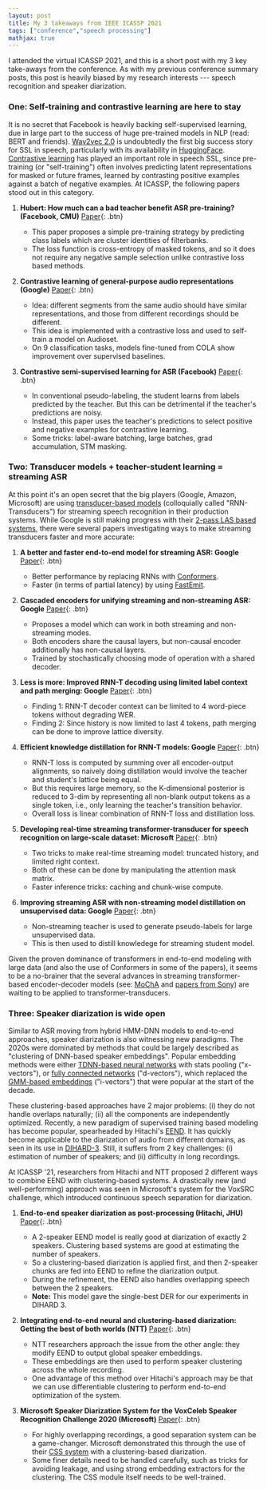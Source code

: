 ```yaml
---
layout: post
title: My 3 takeaways from IEEE ICASSP 2021
tags: ["conference","speech processing"]
mathjax: true
---
```

I attended the virtual ICASSP 2021, and this is a short post with my 3 key take-aways from the conference. As with my previous conference summary posts, this post is heavily biased by my research interests --- speech recognition and speaker diarization.

### One: Self-training and contrastive learning are here to stay

It is no secret that Facebook is heavily backing self-supervised learning, due in large part to the success of huge pre-trained models in NLP (read: BERT and friends). [Wav2vec 2.0](https://arxiv.org/abs/2006.11477) is undoubtedly the first big success story for SSL in speech, particularly with its availability in [HuggingFace](https://huggingface.co/transformers/model_doc/wav2vec2.html). [Contrastive learning](https://arxiv.org/abs/2002.05709) has played an important role in speech SSL, since pre-training (or "self-training") often involves predicting latent representations for masked or future frames, learned by contrasting positive examples against a batch of negative examples. At ICASSP, the following papers stood out in this category.

1. **Hubert: How much can a bad teacher benefit ASR pre-training? (Facebook, CMU)**
[Paper](https://ieeexplore.ieee.org/document/9414460){: .btn}
    * This paper proposes a simple pre-training strategy by predicting class labels which are cluster identities of filterbanks.
    * The loss function is cross-entropy of masked tokens, and so it does not require any negative sample selection unlike contrastive loss based methods.

2. **Contrastive learning of general-purpose audio representations (Google)**
[Paper](https://arxiv.org/abs/2010.10915){: .btn}
    * Idea: different segments from the same audio should have similar representations, and those from different recordings should be different.
    * This idea is implemented with a contrastive loss and used to self-train a model on Audioset.
    * On 9 classification tasks, models fine-tuned from COLA show improvement over supervised baselines.

3. **Contrastive semi-supervised learning for ASR (Facebook)**
[Paper](https://arxiv.org/abs/2103.05149){: .btn}
    * In conventional pseudo-labeling, the student learns from labels predicted by the teacher. But this can be detrimental if the teacher's predictions are noisy.
    * Instead, this paper uses the teacher's predictions to select positive and negative examples for contrastive learning.
    * Some tricks: label-aware batching, large batches, grad accumulation, STM masking.

### Two: Transducer models + teacher-student learning = streaming ASR

At this point it's an open secret that the big players (Google, Amazon, Microsoft) are using [transducer-based models](https://arxiv.org/abs/1211.3711) (colloquially called "RNN-Transducers") for streaming speech recognition in their production systems. While Google is still making progress with their [2-pass LAS based systems](https://arxiv.org/abs/1908.10992), there were several papers investigating ways to make streaming transducers faster and more accurate:

1. **A better and faster end-to-end model for streaming ASR: Google**
[Paper](https://arxiv.org/abs/2011.10798){: .btn}
    * Better performance by replacing RNNs with [Conformers](https://arxiv.org/abs/2005.08100).
    * Faster (in terms of partial latency) by using [FastEmit](https://arxiv.org/abs/2010.11148).

2. **Cascaded encoders for unifying streaming and non-streaming ASR: Google**
[Paper](https://arxiv.org/abs/2010.14606){: .btn}
    * Proposes a model which can work in both streaming and non-streaming modes.
    * Both encoders share the causal layers, but non-causal encoder additionally has non-causal layers.
    * Trained by stochastically choosing mode of operation with a shared decoder.

3. **Less is more: Improved RNN-T decoding using limited label context and path merging: Google**
[Paper](https://arxiv.org/abs/2012.06749){: .btn}
    * Finding 1: RNN-T decoder context can be limited to 4 word-piece tokens without degrading WER.
    * Finding 2: Since history is now limited to last 4 tokens, path merging can be done to improve lattice diversity.

4. **Efficient knowledge distillation for RNN-T models: Google**
[Paper](https://arxiv.org/abs/2011.06110){: .btn}
    * RNN-T loss is computed by summing over all encoder-output alignments, so naively doing distillation would involve the teacher and student's lattice being equal.
    * But this requires large memory, so the  K-dimensional posterior is reduced to 3-dim by representing all non-blank output tokens as a single token, i.e., only learning the teacher's transition behavior.
    * Overall loss is linear combination of RNN-T loss and distillation loss.

5. **Developing real-time streaming transformer-transducer for speech recognition on large-scale dataset: Microsoft**
[Paper](https://arxiv.org/abs/2010.11395){: .btn}
    * Two tricks to make real-time streaming model: truncated history, and limited right context.
    * Both of these can be done by manipulating the attention mask matrix.
    * Faster inference tricks: caching and chunk-wise compute.

6. **Improving streaming ASR with non-streaming model distillation on unsupervised data: Google**
[Paper](https://research.google/pubs/pub50119/){: .btn}
    * Non-streaming teacher is used to generate pseudo-labels for large unsupervised data.
    * This is then used to distill knowledege for streaming student model.

Given the proven dominance of transformers in end-to-end modeling with large data (and also the use of Conformers in some of the papers), it seems to be a no-brainer that the several advances in streaming transformer-based encoder-decoder models (see: [MoChA](https://arxiv.org/abs/1712.05382) and [papers from Sony](https://arxiv.org/abs/1910.11871)) are waiting to be applied to transformer-transducers.

### Three: Speaker diarization is wide open

Similar to ASR moving from hybrid HMM-DNN models to end-to-end approaches, speaker diarization is also witnessing new paradigms. The 2020s were dominated by methods that could be largely described as "clustering of DNN-based speaker embeddings". Popular embedding methods were either [TDNN-based neural networks](https://www.danielpovey.com/files/2018_icassp_xvectors.pdf) with stats pooling ("x-vectors"), or [fully connected networks](https://static.googleusercontent.com/media/research.google.com/en//pubs/archive/41939.pdf) ("d-vectors"), which replaced the [GMM-based embeddings](https://www.crim.ca/perso/patrick.kenny/Najim_TASLP2009.pdf) ("i-vectors") that were popular at the start of the decade.

These clustering-based approaches have 2 major problems: (i) they do not handle overlaps naturally; (ii) all the components are independently optimized. Recently, a new paradigm of supervised training based modeling has become popular, spearheaded by Hitachi's [EEND](https://arxiv.org/abs/2003.02966). It has quickly become applicable to the diarization of audio from different domains, as seen in its use in [DIHARD-3](https://arxiv.org/abs/2102.01363). Still, it suffers from 2 key challenges: (i) estimation of number of speakers; and (ii) difficulty in long recordings.

At ICASSP '21, researchers from Hitachi and NTT proposed 2 different ways to combine EEND with clustering-based systems. A drastically new (and well-performing) approach was seen in Microsoft's system for the VoxSRC challenge, which introduced continuous speech separation for diarization.

1. **End-to-end speaker diarization as post-processing (Hitachi, JHU)**
[Paper](https://arxiv.org/abs/2012.10055){: .btn}
    * A 2-speaker EEND model is really good at diarization of exactly 2 speakers. Clustering based systems are good at estimating the number of speakers.
    * So a clustering-based diarization is applied first, and then 2-speaker chunks are fed into EEND to refine the diarization output.
    * During the refinement, the EEND also handles overlapping speech between the 2 speakers.
    * **Note:** This model gave the single-best DER for our experiments in DIHARD 3.


2. **Integrating end-to-end neural and clustering-based diarization: Getting the best of both worlds (NTT)**
[Paper](https://arxiv.org/abs/2010.13366){: .btn}
    * NTT researchers approach the issue from the other angle: they modify EEND to output global speaker embeddings.
    * These embeddings are then used to perform speaker clustering across the whole recording.
    * One advantage of this method over Hitachi's approach may be that we can use differentiable clustering to perform end-to-end optimization of the system.


3. **Microsoft Speaker Diarization System for the VoxCeleb Speaker Recognition Challenge 2020 (Microsoft)**
[Paper](https://arxiv.org/abs/2010.11458){: .btn}
    * For highly overlapping recordings, a good separation system can be a game-changer. Microsoft demonstrated this through the use of their [CSS system](https://arxiv.org/abs/2001.11482) with a clustering-based diarization.
    * Some finer details need to be handled carefully, such as tricks for avoiding leakage, and using strong embedding extractors for the clustering. The CSS module itself needs to be well-trained.